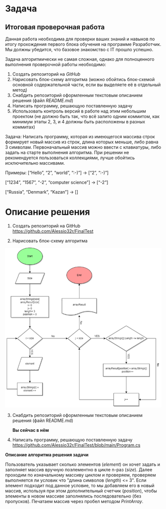 # **Задача**

## Итоговая проверочная работа

Данная работа необходима для проверки ваших знаний и навыков по итогу прохождения первого блока обучения на программе Разработчик. Мы должны убедится, что базовое знакомство с IT прошло успешно.

Задача алгоритмически не самая сложная, однако для полноценного выполнения проверочной работы необходимо:

1. Создать репозиторий на *GitHub*
2. Нарисовать блок-схему алгоритма (можно обойтись блок-схемой основной содержательной части, если вы выделяете её в отдельный метод)
3. Снабдить репозиторий оформленным текстовым описанием решения (файл *README.md*)
4. Написать программу, решающую поставленную задачу
5. Использовать контроль версий в работе над этим небольшим проектом (не должно быть так, что всё залито одним коммитом, как минимум этапы 2, 3, и 4 должны быть расположены в разных коммитах)

Задача: Написать программу, которая из имеющегося массива строк формирует новый массив из строк, длина которых меньше, либо равна 3 символам. Первоначальный массив можно ввести с клавиатуры, либо задать на старте выполнения алгоритма. При решении не рекомендуется пользоваться коллекциями, лучше обойтись исключительно массивами.

Примеры:
[“Hello”, “2”, “world”, “:-)”] → [“2”, “:-)”]

[“1234”, “1567”, “-2”, “computer science”] → [“-2”]

[“Russia”, “Denmark”, “Kazan”] → []


# Описание решения

1. Создать репозиторий на GitHub
https://github.com/Alessio32r/FinalTest

2. Нарисовать блок-схему алгоритма

![Блок-схема](https://github.com/Alessio32r/FinalTest/blob/main/Block%20diagram.png?raw=true)

3. Снабдить репозиторий оформленным текстовым описанием решения (файл README.md)

    **Вы сейчас в нём**

4. Написать программу, решающую поставленную задачу
 https://github.com/Alessio32r/FinalTest/blob/main/Program.cs

**Описание алгоритма решения задачи**

Пользователь указывает сколько элементов (*element*) он хочет задать и заполняет массив вручную поэлементно в цикле n-раз (*size*).
Далее проходим по изначальному массиву циклом и проверяем, проверяем выполняется ли условик что "длина символов (*length*) <= 3". Если элемент подходит под данное условие, то мы добавляем его в новый массив, используя при этом дополнительный счетчик (*position*), чтобы элементы в новом массиве заполнялись последовательно (без пропусков).
Печатаем массив через пробел методом *PrintArray*.
